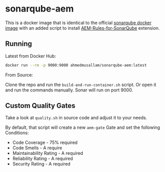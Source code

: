 # sonarqube-aem

This is a docker image that is identical to the official [sonarqube docker image](https://github.com/SonarSource/docker-sonarqube/blob/master/8/community/Dockerfile) with an added script to install [AEM-Rules-for-SonarQube](https://github.com/Cognifide/AEM-Rules-for-SonarQube) extension.

## Running

Latest from Docker Hub:

```sh
docker run --rm -p 9000:9000 ahmedmusallam/sonarqube-aem:latest
```

From Source:

Clone the repo and run the `build-and-run-container.sh` script. Or open it and run the commands manually. Sonar will run on port 9000.

## Custom Quality Gates

Take a look at `quality.sh` in source code and adjust it to your needs.

By default, that script will create a new `aem-gate` Gate and set the following Conditions:

- Code Coverage - 75% required
- Code Smells - A require
- Maintainability Rating - A required
- Reliability Rating - A required
- Security Rating - A required

